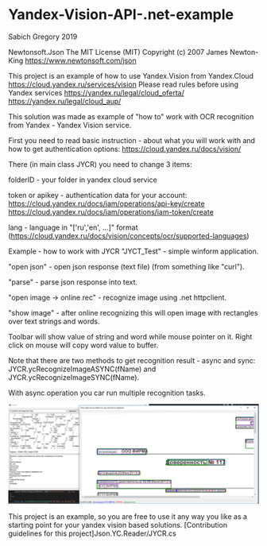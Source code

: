 # Yandex-Vision-API-.net-example
Sabich Gregory 2019

Newtonsoft.Json
The MIT License (MIT)
Copyright (c) 2007 James Newton-King https://www.newtonsoft.com/json

This project is an example of how to use Yandex.Vision from Yandex.Cloud
https://cloud.yandex.ru/services/vision
Please read rules before using Yandex services
https://yandex.ru/legal/cloud_oferta/
https://yandex.ru/legal/cloud_aup/

This solution was made as example of "how to" work with OCR recognition from Yandex - Yandex Vision service.

First you need to read basic instruction - about what you will work with and how to get authentication options: https://cloud.yandex.ru/docs/vision/

There (in main class JYCR) you need to change 3 items:

folderID - your folder in yandex cloud service

token or apikey - authentication data for your account: https://cloud.yandex.ru/docs/iam/operations/api-key/create https://cloud.yandex.ru/docs/iam/operations/iam-token/create

lang - language in "['ru','en', ...]" format (https://cloud.yandex.ru/docs/vision/concepts/ocr/supported-languages)

Example - how to work with JYCR "JYCT_Test" - simple winform application. 

"open json" - open json response (text file) (from something like "curl").

"parse" - parse json response into text.

"open image -> online rec" - recognize image using .net httpclient.

"show image" - after online recognizing this will open image with rectangles over text strings and words. 

Toolbar will show value of string and word while mouse pointer on it.
Right click on mouse will copy word value to buffer.

Note that there are two methods to get recognition result - async and sync:
JYCR.ycRecognizeImageASYNC(fName) and JYCR.ycRecognizeImageSYNC(fName).

With async operation you car run multiple recognition tasks.

![Screenshot](jycr.png)

This project is an example, so you are free to use it any way you like as a starting point for your yandex vision based solutions.
[Contribution guidelines for this project]Json.YC.Reader/JYCR.cs
